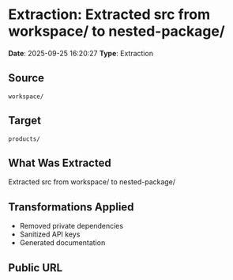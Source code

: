 # Extraction: Extracted src from workspace/ to nested-package/

**Date**: 2025-09-25 16:20:27
**Type**: Extraction

## Source
`workspace/`

## Target
`products/`

## What Was Extracted
Extracted src from workspace/ to nested-package/

## Transformations Applied
- Removed private dependencies
- Sanitized API keys
- Generated documentation

## Public URL

